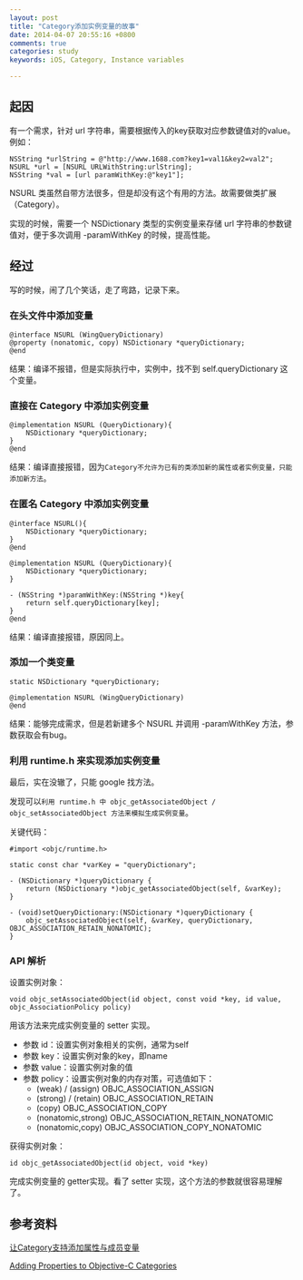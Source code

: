 ```yaml
---
layout: post
title: "Category添加实例变量的故事"
date: 2014-04-07 20:55:16 +0800
comments: true
categories: study
keywords: iOS, Category, Instance variables

---
```


## 起因
有一个需求，针对 url 字符串，需要根据传入的key获取对应参数键值对的value。例如：

```objc
NSString *urlString = @"http://www.1688.com?key1=val1&key2=val2";
NSURL *url = [NSURL URLWithString:urlString];
NSString *val = [url paramWithKey:@"key1"];
```

NSURL 类虽然自带方法很多，但是却没有这个有用的方法。故需要做类扩展（Category）。

实现的时候，需要一个 NSDictionary 类型的实例变量来存储 url 字符串的参数键值对，便于多次调用 -paramWithKey 的时候，提高性能。

## 经过
写的时候，闹了几个笑话，走了弯路，记录下来。

### 在头文件中添加变量

```objc
@interface NSURL (WingQueryDictionary)
@property (nonatomic, copy) NSDictionary *queryDictionary;
@end
```

结果：编译不报错，但是实际执行中，实例中，找不到 self.queryDictionary 这个变量。

### 直接在 Category 中添加实例变量

```objc
@implementation NSURL (QueryDictionary){
	NSDictionary *queryDictionary;
}
@end
```

结果：编译直接报错，因为`Category不允许为已有的类添加新的属性或者实例变量，只能添加新方法`。

### 在匿名 Category 中添加实例变量

```objc
@interface NSURL(){
    NSDictionary *queryDictionary;
}
@end

@implementation NSURL (QueryDictionary){
	NSDictionary *queryDictionary;
}

- (NSString *)paramWithKey:(NSString *)key{
    return self.queryDictionary[key];
}
@end
```

结果：编译直接报错，原因同上。

### 添加一个类变量

```objc
static NSDictionary *queryDictionary;

@implementation NSURL (WingQueryDictionary)
@end
```

结果：能够完成需求，但是若新建多个 NSURL 并调用 -paramWithKey 方法，参数获取会有bug。

### 利用 runtime.h 来实现添加实例变量

最后，实在没辙了，只能 google 找方法。

发现可以`利用 runtime.h 中 objc_getAssociatedObject / objc_setAssociatedObject 方法来模拟生成实例变量`。

关键代码：
```objc
#import <objc/runtime.h>

static const char *varKey = "queryDictionary";

- (NSDictionary *)queryDictionary {
    return (NSDictionary *)objc_getAssociatedObject(self, &varKey);
}

- (void)setQueryDictionary:(NSDictionary *)queryDictionary {
    objc_setAssociatedObject(self, &varKey, queryDictionary, OBJC_ASSOCIATION_RETAIN_NONATOMIC);
}
```

### API 解析

设置实例对象：
```objc
void objc_setAssociatedObject(id object, const void *key, id value, objc_AssociationPolicy policy)
```
用该方法来完成实例变量的 setter 实现。

* 参数 id：设置实例对象相关的实例，通常为self
* 参数 key：设置实例对象的key，即name
* 参数 value：设置实例对象的值
* 参数 policy：设置实例对象的内存对策，可选值如下：
  * (weak) / (assign) OBJC_ASSOCIATION_ASSIGN
  * (strong) / (retain) OBJC_ASSOCIATION_RETAIN
  * (copy) OBJC_ASSOCIATION_COPY
  * (nonatomic,strong) OBJC_ASSOCIATION_RETAIN_NONATOMIC
  * (nonatomic,copy) OBJC_ASSOCIATION_COPY_NONATOMIC


获得实例对象：
```objc
id objc_getAssociatedObject(id object, void *key)
```
完成实例变量的 getter实现。看了 setter 实现，这个方法的参数就很容易理解了。

## 参考资料

[让Category支持添加属性与成员变量](http://www.cnblogs.com/wupher/archive/2013/01/05/2845338.html)

[Adding Properties to Objective-C Categories](http://kaspermunck.github.io/2012/11/adding-properties-to-objective-c-categories/)
